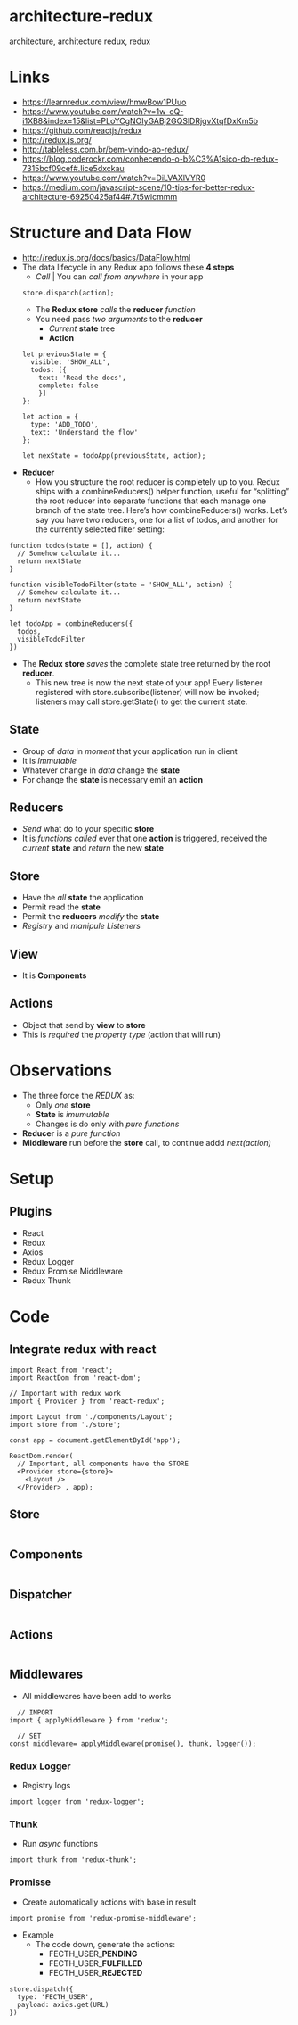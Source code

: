 # architecture-redux
architecture, architecture redux, redux

# Links
- https://learnredux.com/view/hmwBow1PUuo
- https://www.youtube.com/watch?v=1w-oQ-i1XB8&index=15&list=PLoYCgNOIyGABj2GQSlDRjgvXtqfDxKm5b
- https://github.com/reactjs/redux
- http://redux.js.org/
- http://tableless.com.br/bem-vindo-ao-redux/
- https://blog.coderockr.com/conhecendo-o-b%C3%A1sico-do-redux-7315bcf09cef#.lice5dxckau
- https://www.youtube.com/watch?v=DiLVAXlVYR0
- https://medium.com/javascript-scene/10-tips-for-better-redux-architecture-69250425af44#.7t5wicmmm



# Structure and Data Flow
- http://redux.js.org/docs/basics/DataFlow.html
- The data lifecycle in any Redux app follows these **4 steps**
   - _Call_ | You can _call from anywhere_ in your app
   ```
   store.dispatch(action);
   ```
   - The **Redux** **store** _calls_ the **reducer** _function_
    - You need pass _two_ _arguments_ to the **reducer**
      - _Current_ **state** tree
      - **Action**
   ```
   let previousState = {
     visible: 'SHOW_ALL',
     todos: [{
       text: 'Read the docs',
       complete: false
       }]
   };

   let action = {
     type: 'ADD_TODO',
     text: 'Understand the flow'
   };

   let nexState = todoApp(previousState, action);
   ```
- **Reducer**
  - How you structure the root reducer is completely up to you. Redux ships with a combineReducers() helper function, useful for “splitting” the root reducer into separate functions that each manage one branch of the state tree. Here’s how combineReducers() works. Let’s say you have two reducers, one for a list of todos, and another for the currently selected filter setting:
```
function todos(state = [], action) {
  // Somehow calculate it...
  return nextState
}

function visibleTodoFilter(state = 'SHOW_ALL', action) {
  // Somehow calculate it...
  return nextState
}

let todoApp = combineReducers({
  todos,
  visibleTodoFilter
})
```
- The **Redux store** _saves_ the complete state tree returned by the root **reducer**.
  - This new tree is now the next state of your app! Every listener registered with store.subscribe(listener) will now be invoked; listeners may call store.getState() to get the current state.


## State
- Group of _data_ in _moment_ that your application run in client
- It is _Immutable_
- Whatever change in _data_ change the **state**
- For change the **state** is necessary emit an **action**

## Reducers
- _Send_ what do to your specific **store**
- It is _functions called_ ever that one **action** is triggered, received the _current_ **state** and  _return_ the new **state**

## Store
- Have the _all_ **state** the application
- Permit read the **state**
- Permit the **reducers** _modify_ the **state**
- _Registry_ and _manipule_ _Listeners_

## View
- It is **Components**

## Actions
- Object that send by **view** to **store**
- This is _required_ the _property_ _type_ (action that will run)

# Observations
- The three force the _REDUX_ as:
  - Only _one_ **store**
  - **State** is _imumutable_
  - Changes is do only with _pure functions_
- **Reducer** is a _pure function_
- **Middleware** run before the **store** call, to continue addd _next(action)_


# Setup

## Plugins
- React
- Redux
- Axios
- Redux Logger
- Redux Promise Middleware
- Redux Thunk

# Code
## Integrate redux with react
```
import React from 'react';
import ReactDom from 'react-dom';

// Important with redux work
import { Provider } from 'react-redux';

import Layout from './components/Layout';
import store from './store';

const app = document.getElementById('app');

ReactDom.render(
  // Important, all components have the STORE
  <Provider store={store}>
    <Layout />
  </Provider> , app);
```

## Store
```
```

## Components
```
```

## Dispatcher
```
```

## Actions
```
```

## Middlewares
  - All middlewares have been add to works
  ```
    // IMPORT
  import { applyMiddleware } from 'redux';

    // SET
  const middleware= applyMiddleware(promise(), thunk, logger());
  ```
### Redux Logger
  - Registry logs
```
import logger from 'redux-logger';
```
### Thunk
  - Run _async_ functions
```
import thunk from 'redux-thunk';
```
### Promisse
  - Create automatically actions with base in result
```
import promise from 'redux-promise-middleware';
```    
  - Example
    - The code down, generate the actions:
      - FECTH_USER_**PENDING**
      - FECTH_USER_**FULFILLED**
      - FECTH_USER_**REJECTED**
```
store.dispatch({
  type: 'FECTH_USER',
  payload: axios.get(URL)
})
```
